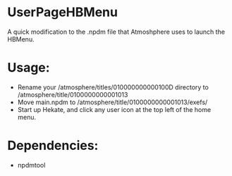 # UserPageHBMenu

A quick modification to the .npdm file that Atmoshphere uses to launch the HBMenu.

# Usage:
- Rename your /atmosphere/titles/010000000000100D directory to /atmosphere/title/0100000000001013
- Move main.npdm to /atmosphere/title/0100000000001013/exefs/
- Start up Hekate, and click any user icon at the top left of the home menu.

# Dependencies:
- npdmtool